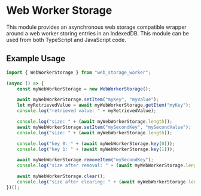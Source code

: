 # Web Worker Storage

This module provides an asynchronous web storage compatible wrapper around a web worker storing entries in an IndexedDB. This module can be used from both TypeScript and JavaScript code.

## Example Usage

```js
import { WebWorkerStorage } from "web_storage_worker";

(async () => {
	const myWebWorkerStorage = new WebWorkerStorage();

	await myWebWorkerStorage.setItem("myKey", "myValue");
	let myRetrievedValue = await myWebWorkerStorage.getItem("myKey");
	console.log("retrieved value: " + myRetrievedValue);

	console.log("size: " + (await myWebWorkerStorage.length));
	await myWebWorkerStorage.setItem("mySecondKey", "mySecondValue");
	console.log("size: " + (await myWebWorkerStorage.length));

	console.log("key 0: " + (await myWebWorkerStorage.key(0)));
	console.log("key 1: " + (await myWebWorkerStorage.key(1)));

	await myWebWorkerStorage.removeItem("mySecondKey");
	console.log("size after removal: " + (await myWebWorkerStorage.length));

	await myWebWorkerStorage.clear();
	console.log("size after clearing: " + (await myWebWorkerStorage.length));
})();
```
